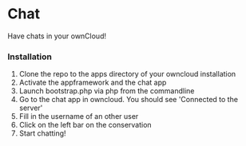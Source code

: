 Chat
====

Have chats in your ownCloud!

### Installation
1.	Clone the repo to the apps directory of your owncloud installation
2. 	Activate the appframework and the chat app
3.	Launch bootstrap.php via php from the commandline
4. 	Go to the chat app in owncloud. You should see 'Connected to the server'
5. 	Fill in the username of an other user
6. 	Click on the left bar on the conservation 
7. 	Start chatting!

